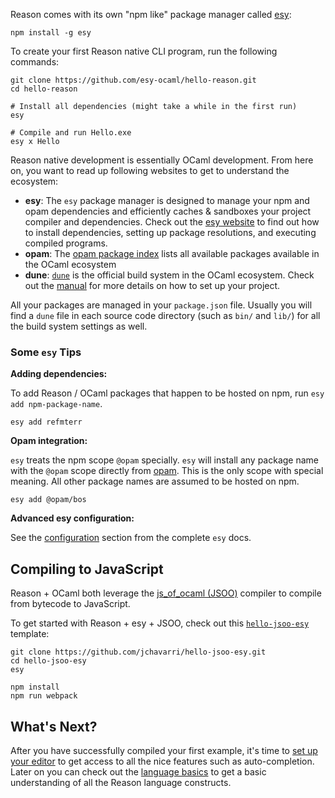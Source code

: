 Reason comes with its own "npm like" package manager called [esy](https://esy.sh):

```shell
npm install -g esy

```

To create your first Reason native CLI program, run the following commands:

```shell
git clone https://github.com/esy-ocaml/hello-reason.git
cd hello-reason

# Install all dependencies (might take a while in the first run)
esy

# Compile and run Hello.exe
esy x Hello

```

Reason native development is essentially OCaml development. From here on, you want to read up following websites to get to understand the ecosystem:

*   **esy**: The `esy` package manager is designed to manage your npm and opam dependencies and efficiently caches & sandboxes your project compiler and dependencies. Check out the [esy website](https://esy.sh) to find out how to install dependencies, setting up package resolutions, and executing compiled programs.
*   **opam**: The [opam package index](https://opam.ocaml.org/packages/) lists all available packages available in the OCaml ecosystem
*   **dune**: [`dune`](https://github.com/ocaml/dune) is the official build system in the OCaml ecosystem. Check out the [manual](https://dune.readthedocs.io/en/latest/) for more details on how to set up your project.

All your packages are managed in your `package.json` file. Usually you will find a `dune` file in each source code directory (such as `bin/` and `lib/`) for all the build system settings as well.

### [](#some-esy-tips)Some `esy` Tips

**Adding dependencies:**

To add Reason / OCaml packages that happen to be hosted on npm, run `esy add npm-package-name`.

```shell
esy add refmterr

```

**Opam integration:**

`esy` treats the npm scope `@opam` specially. `esy` will install any package name with the `@opam` scope directly from [opam](https://opam.ocaml.org/packages/). This is the only scope with special meaning. All other package names are assumed to be hosted on npm.

```shell
esy add @opam/bos

```

**Advanced esy configuration:**

See the [configuration](https://esy.sh/docs/en/configuration.html) section from the complete `esy` docs.

## [](#compiling-to-javascript)Compiling to JavaScript

Reason + OCaml both leverage the [js\_of\_ocaml (JSOO)](https://ocsigen.org/js_of_ocaml/3.7.0/manual/overview) compiler to compile from bytecode to JavaScript.

To get started with Reason + esy + JSOO, check out this [`hello-jsoo-esy`](https://github.com/jchavarri/hello-jsoo-esy) template:

```shell
git clone https://github.com/jchavarri/hello-jsoo-esy.git
cd hello-jsoo-esy
esy

npm install
npm run webpack

```

## [](#whats-next)What's Next?

After you have successfully compiled your first example, it's time to [set up your editor](https://reasonml.github.io/docs/en/editor-plugins) to get access to all the nice features such as auto-completion. Later on you can check out the [language basics](https://reasonml.github.io/docs/en/overview) to get a basic understanding of all the Reason language constructs.